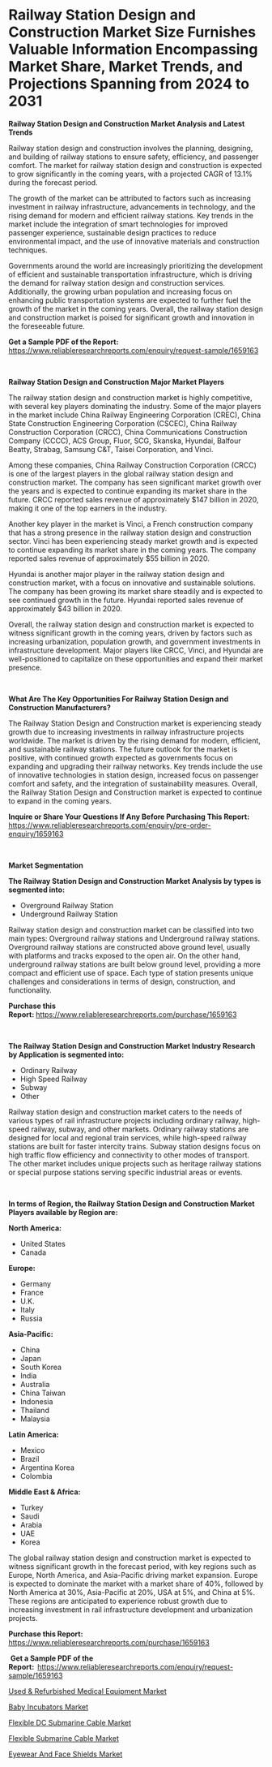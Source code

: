 <p><h1>Railway Station Design and Construction Market Size Furnishes Valuable Information Encompassing Market Share, Market Trends, and Projections Spanning from 2024 to 2031</h1></p><p><strong>Railway Station Design and Construction Market Analysis and Latest Trends</strong></p>
<p><p>Railway station design and construction involves the planning, designing, and building of railway stations to ensure safety, efficiency, and passenger comfort. The market for railway station design and construction is expected to grow significantly in the coming years, with a projected CAGR of 13.1% during the forecast period. </p><p>The growth of the market can be attributed to factors such as increasing investment in railway infrastructure, advancements in technology, and the rising demand for modern and efficient railway stations. Key trends in the market include the integration of smart technologies for improved passenger experience, sustainable design practices to reduce environmental impact, and the use of innovative materials and construction techniques.</p><p>Governments around the world are increasingly prioritizing the development of efficient and sustainable transportation infrastructure, which is driving the demand for railway station design and construction services. Additionally, the growing urban population and increasing focus on enhancing public transportation systems are expected to further fuel the growth of the market in the coming years. Overall, the railway station design and construction market is poised for significant growth and innovation in the foreseeable future.</p></p>
<p><strong>Get a Sample PDF of the Report:&nbsp;</strong> <a href="https://www.reliableresearchreports.com/enquiry/request-sample/1659163">https://www.reliableresearchreports.com/enquiry/request-sample/1659163</a></p>
<p>&nbsp;</p>
<p><strong>Railway Station Design and Construction Major Market Players</strong></p>
<p><p>The railway station design and construction market is highly competitive, with several key players dominating the industry. Some of the major players in the market include China Railway Engineering Corporation (CREC), China State Construction Engineering Corporation (CSCEC), China Railway Construction Corporation (CRCC), China Communications Construction Company (CCCC), ACS Group, Fluor, SCG, Skanska, Hyundai, Balfour Beatty, Strabag, Samsung C&T, Taisei Corporation, and Vinci.</p><p>Among these companies, China Railway Construction Corporation (CRCC) is one of the largest players in the global railway station design and construction market. The company has seen significant market growth over the years and is expected to continue expanding its market share in the future. CRCC reported sales revenue of approximately $147 billion in 2020, making it one of the top earners in the industry.</p><p>Another key player in the market is Vinci, a French construction company that has a strong presence in the railway station design and construction sector. Vinci has been experiencing steady market growth and is expected to continue expanding its market share in the coming years. The company reported sales revenue of approximately $55 billion in 2020.</p><p>Hyundai is another major player in the railway station design and construction market, with a focus on innovative and sustainable solutions. The company has been growing its market share steadily and is expected to see continued growth in the future. Hyundai reported sales revenue of approximately $43 billion in 2020.</p><p>Overall, the railway station design and construction market is expected to witness significant growth in the coming years, driven by factors such as increasing urbanization, population growth, and government investments in infrastructure development. Major players like CRCC, Vinci, and Hyundai are well-positioned to capitalize on these opportunities and expand their market presence.</p></p>
<p>&nbsp;</p>
<p><strong>What Are The Key Opportunities For Railway Station Design and Construction Manufacturers?</strong></p>
<p><p>The Railway Station Design and Construction market is experiencing steady growth due to increasing investments in railway infrastructure projects worldwide. The market is driven by the rising demand for modern, efficient, and sustainable railway stations. The future outlook for the market is positive, with continued growth expected as governments focus on expanding and upgrading their railway networks. Key trends include the use of innovative technologies in station design, increased focus on passenger comfort and safety, and the integration of sustainability measures. Overall, the Railway Station Design and Construction market is expected to continue to expand in the coming years.</p></p>
<p><strong>Inquire or Share Your Questions If Any Before Purchasing This Report:</strong> <a href="https://www.reliableresearchreports.com/enquiry/pre-order-enquiry/1659163">https://www.reliableresearchreports.com/enquiry/pre-order-enquiry/1659163</a></p>
<p>&nbsp;</p>
<p><strong>Market Segmentation</strong></p>
<p><strong>The Railway Station Design and Construction Market Analysis by types is segmented into:</strong></p>
<p><ul><li>Overground Railway Station</li><li>Underground Railway Station</li></ul></p>
<p><p>Railway station design and construction market can be classified into two main types: Overground railway stations and Underground railway stations. Overground railway stations are constructed above ground level, usually with platforms and tracks exposed to the open air. On the other hand, underground railway stations are built below ground level, providing a more compact and efficient use of space. Each type of station presents unique challenges and considerations in terms of design, construction, and functionality.</p></p>
<p><strong>Purchase this Report:&nbsp;</strong><a href="https://www.reliableresearchreports.com/purchase/1659163">https://www.reliableresearchreports.com/purchase/1659163</a></p>
<p>&nbsp;</p>
<p><strong>The Railway Station Design and Construction Market Industry Research by Application is segmented into:</strong></p>
<p><ul><li>Ordinary Railway</li><li>High Speed Railway</li><li>Subway</li><li>Other</li></ul></p>
<p><p>Railway station design and construction market caters to the needs of various types of rail infrastructure projects including ordinary railway, high-speed railway, subway, and other markets. Ordinary railway stations are designed for local and regional train services, while high-speed railway stations are built for faster intercity trains. Subway station designs focus on high traffic flow efficiency and connectivity to other modes of transport. The other market includes unique projects such as heritage railway stations or special purpose stations serving specific industrial areas or events.</p></p>
<p>&nbsp;</p>
<p><strong>In terms of Region, the Railway Station Design and Construction Market Players available by Region are:</strong></p>
<p>
    <p> <strong> North America: </strong>
        <ul>
            <li>United States</li>
            <li>Canada</li>
        </ul>
        </p> 
    <p> <strong> Europe: </strong>
        <ul>
            <li>Germany</li>
            <li>France</li>
            <li>U.K.</li>
            <li>Italy</li>
            <li>Russia</li>
        </ul>
        </p> 
    <p> <strong> Asia-Pacific: </strong>
        <ul>
            <li>China</li>
            <li>Japan</li>
            <li>South Korea</li>
            <li>India</li>
            <li>Australia</li>
            <li>China Taiwan</li>
            <li>Indonesia</li>
            <li>Thailand</li>
            <li>Malaysia</li>
        </ul>
        </p> 
    <p> <strong> Latin America: </strong>
        <ul>
            <li>Mexico</li>
            <li>Brazil</li>
            <li>Argentina Korea</li>
            <li>Colombia</li>
        </ul>
        </p> 
    <p> <strong> Middle East & Africa: </strong>
        <ul>
            <li>Turkey</li>
            <li>Saudi</li>
            <li>Arabia</li>
            <li>UAE</li>
            <li>Korea</li>
        </ul>
    </p>
    </p>
<p><p>The global railway station design and construction market is expected to witness significant growth in the forecast period, with key regions such as Europe, North America, and Asia-Pacific driving market expansion. Europe is expected to dominate the market with a market share of 40%, followed by North America at 30%, Asia-Pacific at 20%, USA at 5%, and China at 5%. These regions are anticipated to experience robust growth due to increasing investment in rail infrastructure development and urbanization projects.</p></p>
<p><strong>Purchase this Report: </strong><a href="https://www.reliableresearchreports.com/purchase/1659163">https://www.reliableresearchreports.com/purchase/1659163</a></p>
<p>&nbsp;<strong>Get a Sample PDF of the Report:&nbsp;&nbsp;</strong><a href="https://www.reliableresearchreports.com/enquiry/request-sample/1659163">https://www.reliableresearchreports.com/enquiry/request-sample/1659163</a></p>
<p><strong></strong></p>
<p><p><a href="https://medium.com/@tammyjones1939/used-amp-refurbished-medical-equipment-market-trends-forecast-and-competitive-analysis-to-2031-159e5797a9ff">Used & Refurbished Medical Equipment Market</a></p><p><a href="https://medium.com/@tammyjones1939/baby-incubators-market-exploring-market-share-market-trends-and-future-growth-cb3f81bc8934">Baby Incubators Market</a></p><p><a href="https://github.com/laholand/Market-Research-Report-List-2/blob/main/flexible-dc-submarine-cable-market.md">Flexible DC Submarine Cable Market</a></p><p><a href="https://github.com/jhcraigie/Market-Research-Report-List-2/blob/main/flexible-submarine-cable-market.md">Flexible Submarine Cable Market</a></p><p><a href="https://medium.com/p/301a90b8146d/edit">Eyewear And Face Shields Market</a></p></p>